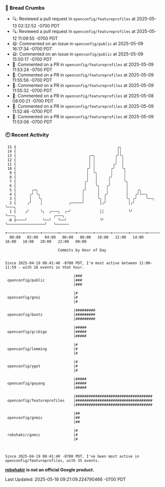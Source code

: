 ### 🍞 Bread Crumbs

 * 🔍: Reviewed a pull request in  `openconfig/featureprofiles` at 2025-05-13 02:32:52 -0700 PDT
 * 🔍: Reviewed a pull request in  `openconfig/featureprofiles` at 2025-05-12 11:09:55 -0700 PDT
 * 😃: Commented on an issue in `openconfig/public` at 2025-05-09 16:17:34 -0700 PDT
 * 😃: Commented on an issue in `openconfig/public` at 2025-05-09 15:50:17 -0700 PDT
 * 💬: Commented on a PR in  `openconfig/featureprofiles` at 2025-05-09 11:53:24 -0700 PDT
 * 💬: Commented on a PR in  `openconfig/featureprofiles` at 2025-05-09 11:55:56 -0700 PDT
 * 💬: Commented on a PR in  `openconfig/featureprofiles` at 2025-05-09 11:55:32 -0700 PDT
 * 💬: Commented on a PR in  `openconfig/featureprofiles` at 2025-05-08 08:00:21 -0700 PDT
 * 💬: Commented on a PR in  `openconfig/featureprofiles` at 2025-05-09 11:52:46 -0700 PDT
 * 💬: Commented on a PR in  `openconfig/featureprofiles` at 2025-05-09 11:53:06 -0700 PDT

### 🕘 Recent Activity
```
 15 ┼                                              ╭╮
 14 ┤                                              ││
 13 ┤                                 ╭─╮         ╭╯╰╮
 12 ┤                                 │ │         │  │
 11 ┤                                 │ │        ╭╯  │
 10 ┤                                ╭╯ │       ╭╯   ╰╮
  9 ┤                                │  ╰╮      │     │
  8 ┤                                │   │     ╭╯     │
  7 ┤                               ╭╯   │     │      ╰╮
  6 ┤                               │    ╰╮   ╭╯       │
  5 ┤       ╭─╮                    ╭╯     │   │        │    ╭╮
  4 ┤      ╭╯ ╰╮                   │      │  ╭╯        │   ╭╯╰──╮
  3 ┤      │   ╰╮                  │      ╰╮ │         ╰╮ ╭╯    ╰──╮
  2 ┤     ╭╯    │            ╭─────╯       │╭╯          │╭╯        ╰───╮
  1 ┤    ╭╯     ╰╮  ╭───╮  ╭─╯             ││           ╰╯             ╰───╮                 ╭───╮
 -0 ┼────╯       ╰──╯   ╰──╯               ╰╯                              ╰─────────────────╯   ╰──────
    +───────+───────+───────+───────+───────+───────+───────+───────+───────+───────+───────+───────+────
  00:00   02:00   04:00   06:00   08:00   10:00   12:00   14:00   16:00   18:00   20:00   22:00   00:00   

						Commits by Hour of Day


Since 2025-04-19 08:41:40 -0700 PDT, I'm most active between 11:00-11:59 - with 16 events in that hour.

```



```
                               |###
 openconfig/public             |###
                               |###

                               |#
 openconfig/gnoi               |#
                               |#

                               |#########
 openconfig/bootz              |#########
                               |#########

                               |#####
 openconfig/gribigo            |#####
                               |#####

                               |#
 openconfig/lemming            |#
                               |#

                               |#
 openconfig/ygot               |#
                               |#

                               |#####
 openconfig/goyang             |#####
                               |#####

                               |###################################
 openconfig/featureprofiles    |###################################
                               |###################################

                               |##
 openconfig/gnmic              |##
                               |##

                               |#
 robshakir/gnmic               |#
                               |#



Since 2025-04-19 08:41:40 -0700 PDT, I've been most active in openconfig/featureprofiles, with 35 events.

```
**[robshakir](mailto:robjs@google.com) is not an official Google product.**  


Last Updated: 2025-05-18 09:21:09.224790466 -0700 PDT
